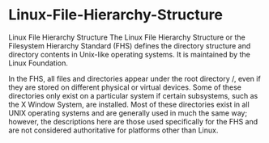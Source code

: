 # Linux-File-Hierarchy-Structure
Linux File Hierarchy Structure 
The Linux File Hierarchy Structure or the Filesystem Hierarchy Standard (FHS) defines the directory structure and directory contents in Unix-like operating systems. It is maintained by the Linux Foundation. 

In the FHS, all files and directories appear under the root directory /, even if they are stored on different physical or virtual devices.
Some of these directories only exist on a particular system if certain subsystems, such as the X Window System, are installed.
Most of these directories exist in all UNIX operating systems and are generally used in much the same way; however, the descriptions here are those used specifically for the FHS and are not considered authoritative for platforms other than Linux.

